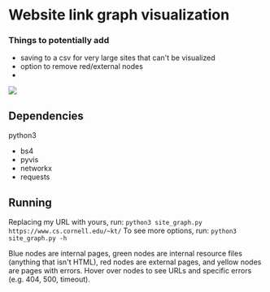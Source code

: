 # Website link graph visualization

### Things to potentially add
- saving to a csv for very large sites that can't be visualized
- option to remove red/external nodes
- 

![](example.png)

## Dependencies
python3
- bs4
- pyvis
- networkx
- requests

## Running
Replacing my URL with yours, run:
```python3 site_graph.py https://www.cs.cornell.edu/~kt/```
To see more options, run:
```python3 site_graph.py -h```

Blue nodes are internal pages, green nodes are internal resource files (anything that isn't HTML), red nodes are external pages, and yellow nodes are pages with errors. Hover over nodes to see URLs and specific errors (e.g. 404, 500, timeout). 
